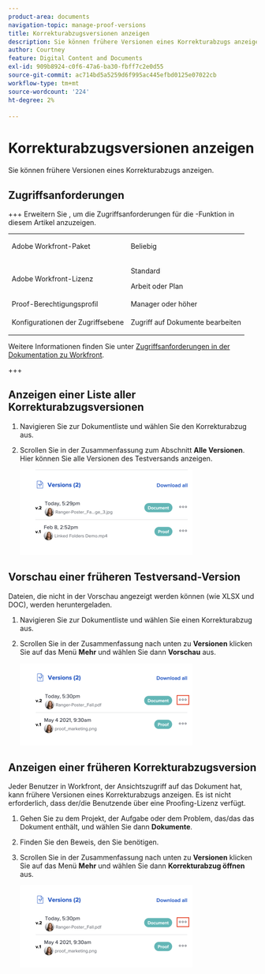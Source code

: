 ```yaml
---
product-area: documents
navigation-topic: manage-proof-versions
title: Korrekturabzugsversionen anzeigen
description: Sie können frühere Versionen eines Korrekturabzugs anzeigen.
author: Courtney
feature: Digital Content and Documents
exl-id: 909b8924-c0f6-47a6-ba30-fbff7c2e0d55
source-git-commit: ac714bd5a5259d6f995ac445efbd0125e07022cb
workflow-type: tm+mt
source-wordcount: '224'
ht-degree: 2%

---
```


# Korrekturabzugsversionen anzeigen

Sie können frühere Versionen eines Korrekturabzugs anzeigen.

## Zugriffsanforderungen

+++ Erweitern Sie , um die Zugriffsanforderungen für die -Funktion in diesem Artikel anzuzeigen.

<table style="table-layout:auto"> 
 <col> 
 <col> 
 <tbody> 
  <tr> 
   <td role="rowheader">Adobe Workfront-Paket</td> 
   <td> <p>Beliebig</p> </td> 
  </tr> 
  <tr> 
   <td role="rowheader">Adobe Workfront-Lizenz</td> 
   <td> 
   <p>Standard</p>
   <p>Arbeit oder Plan</p>
   </td> 
  </tr> 
  <tr> 
   <td role="rowheader">Proof-Berechtigungsprofil </td> 
   <td>Manager oder höher</td> 
  </tr> 
  <tr> 
   <td role="rowheader">Konfigurationen der Zugriffsebene</td> 
   <td> <p>Zugriff auf Dokumente bearbeiten</p> </td> 
  </tr> 
 </tbody> 
</table>

Weitere Informationen finden Sie unter [Zugriffsanforderungen in der Dokumentation zu Workfront](/help/quicksilver/administration-and-setup/add-users/access-levels-and-object-permissions/access-level-requirements-in-documentation.md).

+++

## Anzeigen einer Liste aller Korrekturabzugsversionen

1. Navigieren Sie zur Dokumentliste und wählen Sie den Korrekturabzug aus.
1. Scrollen Sie in der Zusammenfassung zum Abschnitt **Alle Versionen**. Hier können Sie alle Versionen des Testversands anzeigen.

   ![Kopie von Versionen](assets/copy-of-versions-350x173.png)

## Vorschau einer früheren Testversand-Version

Dateien, die nicht in der Vorschau angezeigt werden können (wie XLSX und DOC), werden heruntergeladen.

1. Navigieren Sie zur Dokumentliste und wählen Sie einen Korrekturabzug aus.
1. Scrollen Sie in der Zusammenfassung nach unten zu **Versionen** klicken Sie auf das Menü **Mehr** und wählen Sie dann **Vorschau** aus.

   ![Korrekturabzugsversionen in der Zusammenfassung](assets/proof-versions-in-summary-350x167.png)

## Anzeigen einer früheren Korrekturabzugsversion

Jeder Benutzer in Workfront, der Ansichtszugriff auf das Dokument hat, kann frühere Versionen eines Korrekturabzugs anzeigen. Es ist nicht erforderlich, dass der/die Benutzende über eine Proofing-Lizenz verfügt.

1. Gehen Sie zu dem Projekt, der Aufgabe oder dem Problem, das/das das Dokument enthält, und wählen Sie dann **Dokumente**.
1. Finden Sie den Beweis, den Sie benötigen.
1. Scrollen Sie in der Zusammenfassung nach unten zu **Versionen** klicken Sie auf das Menü **Mehr** und wählen Sie dann **Korrekturabzug öffnen** aus.

   ![Korrekturabzugsversionen in der Zusammenfassung](assets/proof-versions-in-summary-350x167.png)
